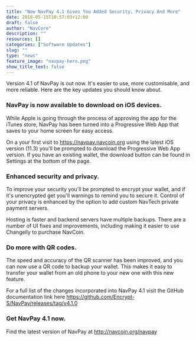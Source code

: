 ```yaml
---
title: "New NavPay 4.1 Gives You Added Security, Privacy And More"
date: 2018-05-15T10:57:03+12:00
draft: false
author: "NavCore"
description: ""
resources: []
categories: ["Software Updates"]
slug: ""
type: "news"
feature_image: "navpay-hero.png"
show_title_text: false
---
```


Version 4.1 of NavPay is out now. It's easier to use, more customisable, and more reliable. Here are the key updates you should know about.

<!--more-->

### NavPay is now available to download on iOS devices.

While Apple is going through the process of approving the app for the iTunes store, NavPay has been turned into a Progressive Web App that saves to your home screen for easy access.

On a your first visit to https://navpay.navcoin.org using the latest iOS version (11.3) you'll be prompted to download the Progressive Web App version. If you have an existing wallet, the download button can be found in Settings at the bottom of the page. 

### Enhanced security and privacy.

To improve your security you'll be prompted to encrypt your wallet, and if it's unencrypted get you'll warnings to remind you to secure it. Control of your privacy is enhanced by the option to add custom NavTech private payment servers. 

Hosting is faster and backend servers have multiple backups. There are a number of UI fixes and improvements, including making it easier to use Changelly to purchase NavCoin.

### Do more with QR codes.

The speed and accuracy of the QR scanner has been improved, and you can now use a QR code to backup your wallet. This makes it easy to transfer your wallet from an old phone to your new one with this new feature.

For a full list of the changes incorporated into NavPay 4.1 visit the GitHub documentation link here https://github.com/Encrypt-S/NavPay/releases/tag/v4.1.0 

### Get NavPay 4.1 now. 
Find the latest version of NavPay at http://navcoin.org/navpay

